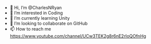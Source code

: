 - 👋 Hi, I’m @CharlesNRyan
- 👀 I’m interested in Coding
- 🌱 I’m currently learning Unity
- 💞️ I’m looking to collaborate on GitHub
- 📫 How to reach me https://www.youtube.com/channel/UCw3TEK2g8r6nE2rIoQOfnHg
